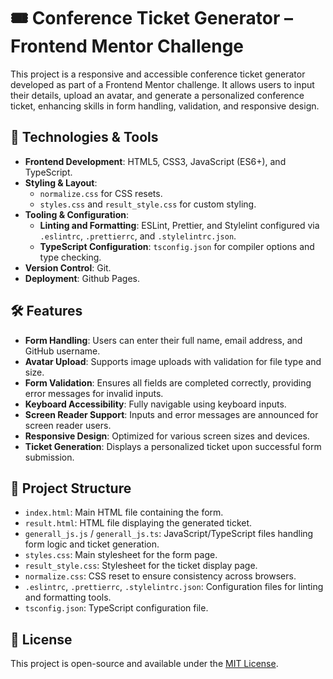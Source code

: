 # 🎟️ Conference Ticket Generator – Frontend Mentor Challenge

This project is a responsive and accessible conference ticket generator developed as part of a Frontend Mentor challenge. It allows users to input their details, upload an avatar, and generate a personalized conference ticket, enhancing skills in form handling, validation, and responsive design.

## 🚀 Technologies & Tools

- **Frontend Development**: HTML5, CSS3, JavaScript (ES6+), and TypeScript.
- **Styling & Layout**:
  - `normalize.css` for CSS resets.
  - `styles.css` and `result_style.css` for custom styling.
- **Tooling & Configuration**:
  - **Linting and Formatting**: ESLint, Prettier, and Stylelint configured via `.eslintrc`, `.prettierrc`, and `.stylelintrc.json`.
  - **TypeScript Configuration**: `tsconfig.json` for compiler options and type checking.
- **Version Control**: Git.
- **Deployment**: Github Pages.

## 🛠️ Features

- **Form Handling**: Users can enter their full name, email address, and GitHub username.
- **Avatar Upload**: Supports image uploads with validation for file type and size.
- **Form Validation**: Ensures all fields are completed correctly, providing error messages for invalid inputs.
- **Keyboard Accessibility**: Fully navigable using keyboard inputs.
- **Screen Reader Support**: Inputs and error messages are announced for screen reader users.
- **Responsive Design**: Optimized for various screen sizes and devices.
- **Ticket Generation**: Displays a personalized ticket upon successful form submission.

## 📁 Project Structure

- `index.html`: Main HTML file containing the form.
- `result.html`: HTML file displaying the generated ticket.
- `generall_js.js` / `generall_js.ts`: JavaScript/TypeScript files handling form logic and ticket generation.
- `styles.css`: Main stylesheet for the form page.
- `result_style.css`: Stylesheet for the ticket display page.
- `normalize.css`: CSS reset to ensure consistency across browsers.
- `.eslintrc`, `.prettierrc`, `.stylelintrc.json`: Configuration files for linting and formatting tools.
- `tsconfig.json`: TypeScript configuration file.

## 📄 License

This project is open-source and available under the [MIT License](LICENSE).